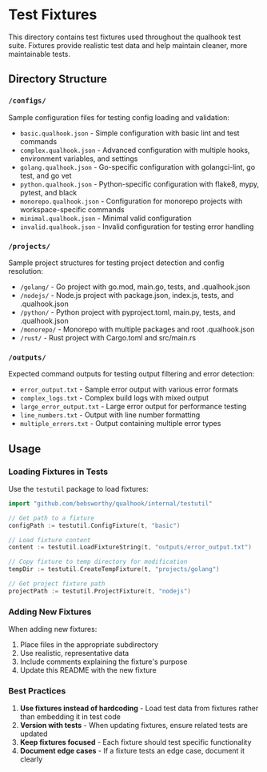 # Test Fixtures

This directory contains test fixtures used throughout the qualhook test suite. Fixtures provide realistic test data and help maintain cleaner, more maintainable tests.

## Directory Structure

### `/configs/`
Sample configuration files for testing config loading and validation:
- `basic.qualhook.json` - Simple configuration with basic lint and test commands
- `complex.qualhook.json` - Advanced configuration with multiple hooks, environment variables, and settings
- `golang.qualhook.json` - Go-specific configuration with golangci-lint, go test, and go vet
- `python.qualhook.json` - Python-specific configuration with flake8, mypy, pytest, and black
- `monorepo.qualhook.json` - Configuration for monorepo projects with workspace-specific commands
- `minimal.qualhook.json` - Minimal valid configuration
- `invalid.qualhook.json` - Invalid configuration for testing error handling

### `/projects/`
Sample project structures for testing project detection and config resolution:
- `/golang/` - Go project with go.mod, main.go, tests, and .qualhook.json
- `/nodejs/` - Node.js project with package.json, index.js, tests, and .qualhook.json
- `/python/` - Python project with pyproject.toml, main.py, tests, and .qualhook.json
- `/monorepo/` - Monorepo with multiple packages and root .qualhook.json
- `/rust/` - Rust project with Cargo.toml and src/main.rs

### `/outputs/`
Expected command outputs for testing output filtering and error detection:
- `error_output.txt` - Sample error output with various error formats
- `complex_logs.txt` - Complex build logs with mixed output
- `large_error_output.txt` - Large error output for performance testing
- `line_numbers.txt` - Output with line number formatting
- `multiple_errors.txt` - Output containing multiple error types

## Usage

### Loading Fixtures in Tests

Use the `testutil` package to load fixtures:

```go
import "github.com/bebsworthy/qualhook/internal/testutil"

// Get path to a fixture
configPath := testutil.ConfigFixture(t, "basic")

// Load fixture content
content := testutil.LoadFixtureString(t, "outputs/error_output.txt")

// Copy fixture to temp directory for modification
tempDir := testutil.CreateTempFixture(t, "projects/golang")

// Get project fixture path
projectPath := testutil.ProjectFixture(t, "nodejs")
```

### Adding New Fixtures

When adding new fixtures:
1. Place files in the appropriate subdirectory
2. Use realistic, representative data
3. Include comments explaining the fixture's purpose
4. Update this README with the new fixture

### Best Practices

1. **Use fixtures instead of hardcoding** - Load test data from fixtures rather than embedding it in test code
2. **Version with tests** - When updating fixtures, ensure related tests are updated
3. **Keep fixtures focused** - Each fixture should test specific functionality
4. **Document edge cases** - If a fixture tests an edge case, document it clearly